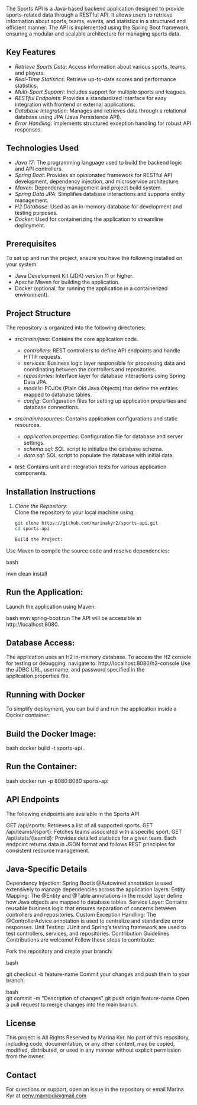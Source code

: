 The Sports API is a Java-based backend application designed to provide sports-related data through a RESTful API. It allows users to retrieve information about sports, teams, events, and statistics in a structured and efficient manner. The API is implemented using the Spring Boot framework, ensuring a modular and scalable architecture for managing sports data.

## Key Features

- *Retrieve Sports Data*: Access information about various sports, teams, and players.  
- *Real-Time Statistics*: Retrieve up-to-date scores and performance statistics.  
- *Multi-Sport Support*: Includes support for multiple sports and leagues.  
- *RESTful Endpoints*: Provides a standardized interface for easy integration with frontend or external applications.  
- *Database Integration*: Manages and retrieves data through a relational database using JPA (Java Persistence API).  
- *Error Handling*: Implements structured exception handling for robust API responses.  

## Technologies Used

- *Java 17*: The programming language used to build the backend logic and API controllers.  
- *Spring Boot*: Provides an opinionated framework for RESTful API development, dependency injection, and microservice architecture.  
- *Maven*: Dependency management and project build system.  
- *Spring Data JPA*: Simplifies database interactions and supports entity management.  
- *H2 Database*: Used as an in-memory database for development and testing purposes.  
- *Docker*: Used for containerizing the application to streamline deployment.  

## Prerequisites

To set up and run the project, ensure you have the following installed on your system:  
- Java Development Kit (JDK) version 11 or higher.  
- Apache Maven for building the application.  
- Docker (optional, for running the application in a containerized environment).  

## Project Structure

The repository is organized into the following directories:  

- *src/main/java*: Contains the core application code.  
  - *controllers*: REST controllers to define API endpoints and handle HTTP requests.  
  - *services*: Business logic layer responsible for processing data and coordinating between the controllers and repositories.  
  - *repositories*: Interface layer for database interactions using Spring Data JPA.  
  - *models*: POJOs (Plain Old Java Objects) that define the entities mapped to database tables.  
  - *config*: Configuration files for setting up application properties and database connections.  

- *src/main/resources*: Contains application configurations and static resources.  
  - *application.properties*: Configuration file for database and server settings.  
  - *schema.sql*: SQL script to initialize the database schema.  
  - *data.sql*: SQL script to populate the database with initial data.  

- *test*: Contains unit and integration tests for various application components.  

## Installation Instructions

1. *Clone the Repository*:  
   Clone the repository to your local machine using:  
   ```bash
   git clone https://github.com/marinakyr2/sports-api.git
   cd sports-api

   Build the Project:
Use Maven to compile the source code and resolve dependencies:

bash

mvn clean install
## Run the Application:
Launch the application using Maven:

bash
mvn spring-boot:run
The API will be accessible at http://localhost:8080.

## Database Access:
The application uses an H2 in-memory database. To access the H2 console for testing or debugging, navigate to:
http://localhost:8080/h2-console
Use the JDBC URL, username, and password specified in the application.properties file.

## Running with Docker
To simplify deployment, you can build and run the application inside a Docker container:

## Build the Docker Image:

bash
docker build -t sports-api .
## Run the Container:

bash
docker run -p 8080:8080 sports-api
## API Endpoints
The following endpoints are available in the Sports API:

GET /api/sports: Retrieves a list of all supported sports.
GET /api/teams/{sport}: Fetches teams associated with a specific sport.
GET /api/stats/{teamId}: Provides detailed statistics for a given team.
Each endpoint returns data in JSON format and follows REST principles for consistent resource management.

## Java-Specific Details
Dependency Injection: Spring Boot’s @Autowired annotation is used extensively to manage dependencies across the application layers.
Entity Mapping: The @Entity and @Table annotations in the model layer define how Java objects are mapped to database tables.
Service Layer: Contains reusable business logic that ensures separation of concerns between controllers and repositories.
Custom Exception Handling: The @ControllerAdvice annotation is used to centralize and standardize error responses.
Unit Testing: JUnit and Spring’s testing framework are used to test controllers, services, and repositories.
Contribution Guidelines
Contributions are welcome! Follow these steps to contribute:

Fork the repository and create your branch:

bash

git checkout -b feature-name
Commit your changes and push them to your branch:

bash\
git commit -m "Description of changes"
git push origin feature-name
Open a pull request to merge changes into the main branch.

## License
This project is All Rights Reserved by Marina Kyr. No part of this repository, including code, documentation, or any other content, may be copied, modified, distributed, or used in any manner without explicit permission from the owner.

## Contact
For questions or support, open an issue in the repository or email Marina Kyr at peny.mavroidi@gmail.com
